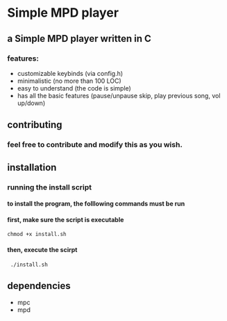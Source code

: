 # Simple MPD player
## a Simple MPD player written in C

### features:
- customizable keybinds (via config.h)
- minimalistic (no more than 100 LOC)
- easy to understand (the code is simple)
- has all the basic features (pause/unpause skip, play previous song, vol up/down)

## contributing
### feel free to contribute and modify this as you wish.

## installation
### running the install script
#### to install the program, the folllowing commands must be run
#### first, make sure the script is executable
```chmod +x install.sh```
#### then, execute the scirpt
``` ./install.sh```

## dependencies
- mpc
- mpd

